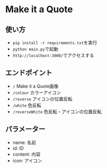 # Make it a Quote
## 使い方
- `pip install -r requirements.txt`を実行
- `python main.py`で起動
- `http://localhost:3000/`でアクセスする
## エンドポイント
- `/` Make it a Quote画像
- `/colour` カラーアイコン
- `/reverse` アイコンの位置反転
- `/white` 色反転
- `/reverseWhite` 色反転・アイコンの位置反転
## パラメーター
- name: 名前
- id: ID
- content: 内容
- icon: アイコン
